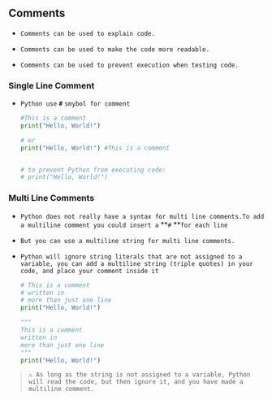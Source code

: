 ## Comments



- `Comments can be used to explain code.`

- `Comments can be used to make the code more readable.`

- `Comments can be used to prevent execution when testing code.`



### Single Line Comment

- `Python use` **`#`** `smybol for comment`

  ```python
  #This is a comment
  print("Hello, World!")
  
  # or 
  print("Hello, World!") #This is a comment
  
  
  # to prevent Python from executing code:
  # print("Hello, World!") 
  ```

  



### Multi Line Comments

- `Python does not really have a syntax for multi line comments.To add a multiline comment you could insert a` **`#` **`for each line`

- `But you can use a multiline string for multi line comments.`

- `Python will ignore string literals that are not assigned to a variable, you can add a multiline string (triple quotes) in your code, and place your comment inside it`

  ```python
  # This is a comment
  # written in
  # more than just one line
  print("Hello, World!")
  
  """
  This is a comment
  written in
  more than just one line
  """
  print("Hello, World!")
  ```

  

> `⚠️ As long as the string is not assigned to a variable, Python will read the code, but then ignore it, and you have made a multiline comment.`